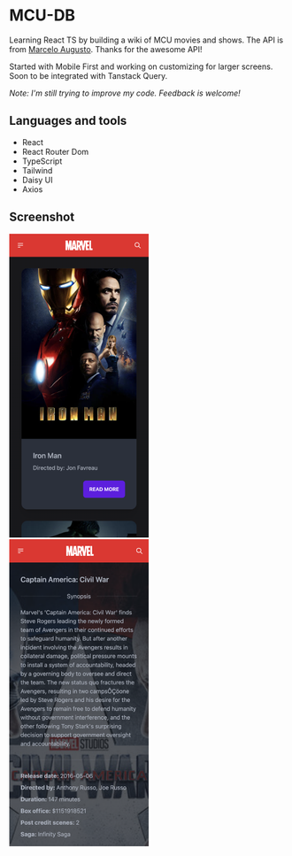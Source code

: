 # MCU-DB

Learning React TS by building a wiki of MCU movies and shows.
The API is from [Marcelo Augusto](https://github.com/AugustoMarcelo/mcuapi). Thanks for the awesome API!

Started with Mobile First and working on customizing for larger screens.
Soon to be integrated with Tanstack Query.

_Note: I'm still trying to improve my code. Feedback is welcome!_

## Languages and tools

- React
- React Router Dom
- TypeScript
- Tailwind
- Daisy UI
- Axios

## Screenshot

<img src="https://github.com/R4YLx/mcu-db/blob/main/public/scrn/scrn_mobile_1.png" width="50%">
<img src="https://github.com/R4YLx/mcu-db/blob/main/public/scrn/scrn_mobile_2.png" width="50%">
